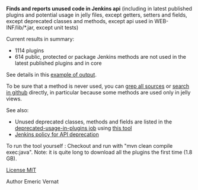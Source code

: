 **Finds and reports unused code in Jenkins api** (including in latest published plugins and potential usage in jelly files, except getters, setters and fields, except deprecated classes and methods, except api used in WEB-INF/lib/*.jar, except unit tests)

Current results in summary:
* 1114 plugins
* 614 public, protected or package Jenkins methods are not used in the latest published plugins and in core

See details in this [example of output](../blob/master/Output_example.html).

To be sure that a method is never used, you can [grep all sources](https://wiki.jenkins-ci.org/display/JENKINS/Grepping+all+sources) or [search in github](https://github.com/search?type=Code&q=user%3Ajenkinsci+SomeClass.staticMethod) directly, in particular because some methods are used only in jelly views.

See also:
* Unused deprecated classes, methods and fields are listed in the [deprecated-usage-in-plugins job](https://ci.jenkins-ci.org/view/Infrastructure/job/infra_deprecated-usage-in-plugins/ws/target/output.html#deprecatedApiNotUsed) using [this tool](https://github.com/jenkins-infra/deprecated-usage-in-plugins)
* [Jenkins policy for API deprecation](https://issues.jenkins-ci.org/browse/JENKINS-31035)

To run the tool yourself : Checkout and run with "mvn clean compile exec:java".
Note: it is quite long to download all the plugins the first time (1.8 GB).

[License MIT](../blob/master/LICENSE.txt)

Author Emeric Vernat
